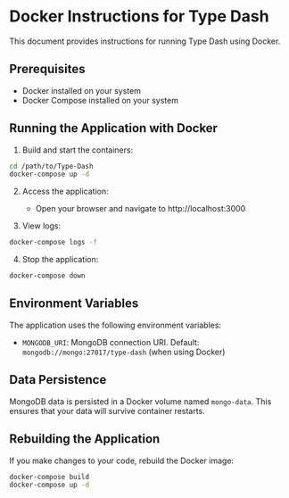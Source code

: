# Docker Instructions for Type Dash

This document provides instructions for running Type Dash using Docker.

## Prerequisites

- Docker installed on your system
- Docker Compose installed on your system

## Running the Application with Docker

1. Build and start the containers:

```bash
cd /path/to/Type-Dash
docker-compose up -d
```

2. Access the application:

   - Open your browser and navigate to http://localhost:3000

3. View logs:

```bash
docker-compose logs -f
```

4. Stop the application:

```bash
docker-compose down
```

## Environment Variables

The application uses the following environment variables:

- `MONGODB_URI`: MongoDB connection URI. Default: `mongodb://mongo:27017/type-dash` (when using Docker)

## Data Persistence

MongoDB data is persisted in a Docker volume named `mongo-data`. This ensures that your data will survive container restarts.

## Rebuilding the Application

If you make changes to your code, rebuild the Docker image:

```bash
docker-compose build
docker-compose up -d
```
